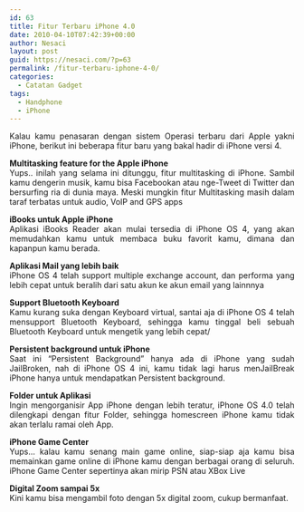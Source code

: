 ```yaml
---
id: 63
title: Fitur Terbaru iPhone 4.0
date: 2010-04-10T07:42:39+00:00
author: Nesaci
layout: post
guid: https://nesaci.com/?p=63
permalink: /fitur-terbaru-iphone-4-0/
categories:
  - Catatan Gadget
tags:
  - Handphone
  - iPhone
---
```

<p style="text-align: justify;">
  Kalau kamu penasaran dengan sistem Operasi terbaru dari Apple yakni iPhone, berikut ini beberapa fitur baru yang bakal hadir di iPhone versi 4.
</p>

<p style="text-align: justify;">
  <strong>Multitasking feature for the Apple iPhone</strong><br /> Yups.. inilah yang selama ini ditunggu, fitur multitasking di iPhone. Sambil kamu dengerin musik, kamu bisa Facebookan atau nge-Tweet di Twitter dan bersurfing ria di dunia maya. Meski mungkin fitur Multitasking masih dalam taraf terbatas untuk audio, VoIP and GPS apps<!--more-->
</p>

<p style="text-align: justify;">
  <strong>iBooks untuk Apple iPhone</strong><br /> Aplikasi iBooks Reader akan mulai tersedia di iPhone OS 4, yang akan memudahkan kamu untuk membaca buku favorit kamu, dimana dan kapanpun kamu berada.
</p>

<p style="text-align: justify;">
  <strong>Aplikasi Mail yang lebih baik</strong><br /> iPhone OS 4 telah support multiple exchange account, dan performa yang lebih cepat untuk beralih dari satu akun ke akun email yang lainnnya
</p>

<p style="text-align: justify;">
  <strong>Support Bluetooth Keyboard</strong><br /> Kamu kurang suka dengan Keyboard virtual, santai aja di iPhone OS 4 telah mensupport Bluetooth Keyboard, sehingga kamu tinggal beli sebuah Bluetooth Keyboard untuk mengetik yang lebih cepat/
</p>

<p style="text-align: justify;">
  <strong>Persistent background untuk iPhone</strong><br /> Saat ini “Persistent Background” hanya ada di iPhone yang sudah JailBroken, nah di iPhone OS 4 ini, kamu tidak lagi harus menJailBreak iPhone hanya untuk mendapatkan Persistent background.
</p>

<p style="text-align: justify;">
  <strong>Folder untuk Aplikasi</strong><br /> Ingin mengorganisir App iPhone dengan lebih teratur, iPhone OS 4.0 telah dilengkapi dengan fitur Folder, sehingga homescreen iPhone kamu tidak akan terlalu ramai oleh App.
</p>

<p style="text-align: justify;">
  <strong>iPhone Game Center</strong><br /> Yups… kalau kamu senang main game online, siap-siap aja kamu bisa memainkan game online di iPhone kamu dengan berbagai orang di seluruh. iPhone Game Center sepertinya akan mirip PSN atau XBox Live
</p>

**Digital Zoom sampai 5x**  
Kini kamu bisa mengambil foto dengan 5x digital zoom, cukup bermanfaat.